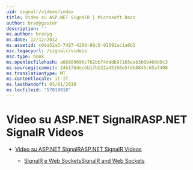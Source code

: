 ```yaml
---
uid: signalr/videos/index
title: Video su ASP.NET SignalR | Microsoft Docs
author: bradygaster
description: ''
ms.author: bradyg
ms.date: 12/12/2012
ms.assetid: c0ea52a3-7497-4204-88c6-91591ac1a6b2
msc.legacyurl: /signalr/videos
msc.type: book
ms.openlocfilehash: a66889696c762bb74dddb97165eab3b6b46dd0c3
ms.sourcegitcommit: 24b1f6decbb17bb22a45166e5fdb0845c65af498
ms.translationtype: MT
ms.contentlocale: it-IT
ms.lasthandoff: 03/01/2019
ms.locfileid: "57019918"
---
```

<a name="aspnet-signalr-videos"></a><span data-ttu-id="2bc6a-102">Video su ASP.NET SignalR</span><span class="sxs-lookup"><span data-stu-id="2bc6a-102">ASP.NET SignalR Videos</span></span>
====================
- [<span data-ttu-id="2bc6a-103">Video su ASP.NET SignalR</span><span class="sxs-lookup"><span data-stu-id="2bc6a-103">ASP.NET SignalR Videos</span></span>](getting-started/index.md)

    - [<span data-ttu-id="2bc6a-104">SignalR e Web Sockets</span><span class="sxs-lookup"><span data-stu-id="2bc6a-104">SignalR and Web Sockets</span></span>](getting-started/signalr-and-web-sockets.md)
